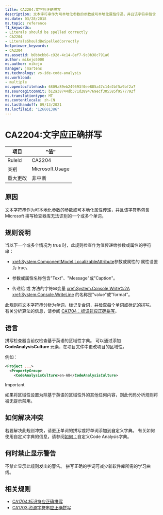 ```yaml
---
title: CA2204:文字应正确拼写
description: 文本字符串作为可本地化参数的参数或可本地化属性传递，并且该字符串包含 Microsoft 拼写检查器库无法识别的一个或多个单词。
ms.date: 03/28/2018
ms.topic: reference
f1_keywords:
- Literals should be spelled correctly
- CA2204
- LiteralsShouldBeSpelledCorrectly
helpviewer_keywords:
- CA2204
ms.assetid: b0bbcbb6-c92d-4c14-8ef7-9c8b38c791a6
author: mikejo5000
ms.author: mikejo
manager: jmartens
ms.technology: vs-ide-code-analysis
ms.workload:
- multiple
ms.openlocfilehash: 6809a89eb249593f0ee885a47c14e2bf5a9bf2a7
ms.sourcegitcommit: b12a38744db371d2894769ecf305585f9577792f
ms.translationtype: MT
ms.contentlocale: zh-CN
ms.lasthandoff: 09/13/2021
ms.locfileid: "126601386"
---
```

# <a name="ca2204-literals-should-be-spelled-correctly"></a>CA2204:文字应正确拼写

|项目|“值”|
|-|-|
|RuleId|CA2204|
|类别|Microsoft.Usage|
|重大更改|非中断|

## <a name="cause"></a>原因

文本字符串作为可本地化参数的参数或可本地化属性传递，并且该字符串包含 Microsoft 拼写检查器库无法识别的一个或多个单词。

## <a name="rule-description"></a>规则说明

当以下一个或多个情况为 true 时，此规则检查作为值传递给参数或属性的字符串：

- <xref:System.ComponentModel.LocalizableAttribute>参数或属性的 属性设置为 true。

- 参数或属性名称包含"Text"、"Message"或"Caption"。

- 传递给 或 方法的字符串变量 <xref:System.Console.Write%2A> <xref:System.Console.WriteLine> 的名称是"value"或"format"。

此规则将文本字符串分析为单词，标记复合词，并检查每个单词或标记的拼写。 有关分析算法的信息，请参阅 [CA1704：标识符应正确拼写](../code-quality/ca1704.md)。

## <a name="language"></a>语言

拼写检查器当前仅检查基于英语的区域性字典。 可以通过添加 **CodeAnalysisCulture** 元素，在项目文件中更改项目的区域性。

例如：

```xml
<Project ...>
  <PropertyGroup>
    <CodeAnalysisCulture>en-AU</CodeAnalysisCulture>
```

> [!IMPORTANT]
> 如果将区域性设置为除基于英语的区域性外的其他任何内容，则此代码分析规则将被无提示禁用。

## <a name="how-to-fix-violations"></a>如何解决冲突

若要解决此规则冲突，请更正单词的拼写或将单词添加到自定义字典。 有关如何使用自定义字典的信息，请参阅[如何：](../code-quality/how-to-customize-the-code-analysis-dictionary.md)自定义Code Analysis字典。

## <a name="when-to-suppress-warnings"></a>何时禁止显示警告

不禁止显示此规则发出的警告。 拼写正确的字词可减少新软件库所需的学习曲线。

## <a name="related-rules"></a>相关规则

- [CA1704:标识符应正确拼写](../code-quality/ca1704.md)
- [CA1703:资源字符串应正确拼写](../code-quality/ca1703.md)
